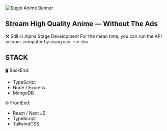 ![Sugoi Anime Banner](https://user-images.githubusercontent.com/70282966/199335441-793ccd5d-8a71-4b72-8e81-11c89ce746ae.png)

Stream High Quality Anime — Without The Ads 
-
⚒️ Still in Alpha Stage Development
For the mean time, you can run the API on your computer by using `npm run dev`

STACK
-
🖥️ BackEnd: 
- TypeScript
- Node / Express
- MongoDB

🌐 FrontEnd:
- React / Next JS
- TypeScript
- TailwindCSS
